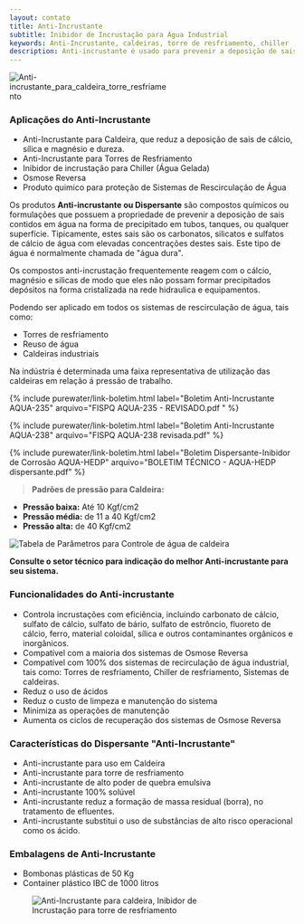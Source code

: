 ```yaml
---
layout: contato
title: Anti-Incrustante
subtitle: Inibidor de Incrustação para Água Industrial
keywords: Anti-Incrustante, caldeiras, torre de resfriamento, chiller
description: Anti-incrustante é usado para prevenir a deposição de sais dissolvidos de carbonatos, silicatos, oxido ferroso e sulfatos de cálcio na água industrial, evitando a incrustação em tanques, tubulações, caldeiras, torre de resfriamento, chiller. 
---
```

<img class="img-responsive pull-Right" style="max-width: 55%;" src="../../website/images/Anti-incrustante_caldeira_torre.jpg" alt="Anti-incrustante_para_caldeira_torre_resfriamento">

### Aplicações do Anti-Incrustante

- Anti-Incrustante para Caldeira, que reduz a deposição de sais de cálcio, sílica e magnésio e dureza.
- Anti-Incrustante para Torres de Resfriamento
- Inibidor de incrustação para Chiller (Água Gelada)
- Osmose Reversa
- Produto quimico para proteção de Sistemas de Rescirculação de Água  


Os produtos **Anti-incrustante ou Dispersante** são compostos químicos ou formulações que possuem a propriedade de prevenir a deposição de sais contidos em água na forma de precipitado em tubos, tanques, ou qualquer superfície. Tipicamente, estes sais são os carbonatos, silicatos e sulfatos de cálcio de água com elevadas concentrações destes sais. Este tipo de água é normalmente chamada de "água dura".

Os compostos anti-incrustação frequentemente reagem com o cálcio, magnésio e silicas de modo que eles não possam formar precipitados depósitos na forma cristalizada na rede hidraulica e equipamentos.

Podendo ser aplicado em todos os sistemas de rescirculação de água, tais como: 
- Torres de resfriamento
- Reuso de água
- Caldeiras industriais 

Na indústria é determinada uma faixa representativa de utilização das caldeiras em relação á pressão de trabalho. 


{% include purewater/link-boletim.html 
   label="Boletim Anti-Incrustante AQUA-235" 
   arquivo="FISPQ AQUA-235 - REVISADO.pdf   " %}

{% include purewater/link-boletim.html 
   label="Boletim Anti-Incrustante AQUA-238" 
   arquivo="FISPQ AQUA-238 revisada.pdf" %}

 {% include purewater/link-boletim.html 
   label="Boletim Dispersante-Inibidor de Corrosão AQUA-HEDP" 
   arquivo="BOLETIM TÉCNICO - AQUA-HEDP dispersante.pdf" %}


>**Padrões de pressão para Caldeira:** 
 - **Pressão baixa:** Até 10 Kgf/cm2 
 - **Pressão média:** de 11 a 40 Kgf/cm2
 - **Pressão alta:** de 40 Kgf/cm2
 
<img src="../../website/images/Tabela_parametros_controle_qualidade_agua_caldeira.jpg" class="figure-img img-fluid rounded" alt="Tabela de Parâmetros para Controle de água de caldeira" style="max-width: 90%;" >

**Consulte o setor técnico para indicação do melhor Anti-incrustante para seu sistema.**

### Funcionalidades do Anti-incrustante

- Controla incrustações com eficiência, incluindo carbonato de cálcio, sulfato de cálcio, sulfato de bário, sulfato de estrôncio, fluoreto de cálcio, ferro, material coloidal, sílica e outros contaminantes orgânicos e inorgânicos.
- Compatível com a maioria dos sistemas de Osmose Reversa
- Compatível com 100% dos sistemas de recirculação de água industrial, tais como: Torres de resfriamento, Chiller de resfriamento, Sistemas de caldeiras.
- Reduz o uso de ácidos 
- Reduz o custo de limpeza e manutenção do sistema 
- Minimiza as operações de manutenção 
- Aumenta os ciclos de recuperação dos sistemas de Osmose Reversa


### Características do Dispersante "Anti-Incrustante"

- Anti-incrustante para uso em Caldeira
- Anti-incrustante para torre de resfriamento
- Anti-incrustante de alto poder de quebra emulsiva
- Anti-incrustante 100% solúvel
- Anti-incrustante reduz a formação de massa residual (borra), no tratamento de efluentes.
- Anti-incrustante substitui o uso de substâncias de alto risco operacional como os ácido.

### Embalagens de Anti-Incrustante

- Bombonas plásticas de 50 Kg
- Container plástico IBC de 1000 litros

<figure class="figure">
  <img src="../../website/images/anti-incrustante_agua_caldeira_torre_resfriamento.jpg" class="figure-img img-fluid rounded" alt="Anti-Incrustante para caldeira, Inibidor de Incrustação para torre de resfriamento" style="max-width: 85%;" >
</figure>
